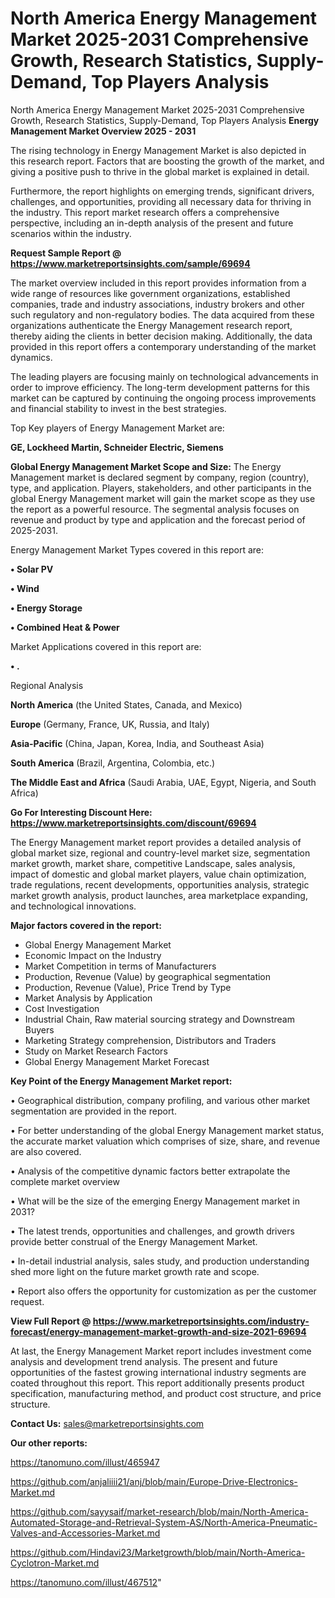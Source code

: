 # North America Energy Management Market 2025-2031 Comprehensive Growth, Research Statistics, Supply-Demand,  Top Players Analysis
North America Energy Management Market 2025-2031 Comprehensive Growth, Research Statistics, Supply-Demand,  Top Players Analysis
<Strong> Energy Management Market Overview 2025 - 2031</strong>

The rising technology in Energy Management Market is also depicted in this research report. Factors that are boosting the growth of the market, and giving a positive push to thrive in the global market is explained in detail.

Furthermore, the report highlights on emerging trends, significant drivers, challenges, and opportunities, providing all necessary data for thriving in the industry. This report market research offers a comprehensive perspective, including an in-depth analysis of the present and future scenarios within the industry.

<strong>Request Sample Report @ <a href=https://www.marketreportsinsights.com/sample/69694>https://www.marketreportsinsights.com/sample/69694</a></strong>

The market overview included in this report provides information from a wide range of resources like government organizations, established companies, trade and industry associations, industry brokers and other such regulatory and non-regulatory bodies. The data acquired from these organizations authenticate the Energy Management research report, thereby aiding the clients in better decision making. Additionally, the data provided in this report offers a contemporary understanding of the market dynamics.

The leading players are focusing mainly on technological advancements in order to improve efficiency. The long-term development patterns for this market can be captured by continuing the ongoing process improvements and financial stability to invest in the best strategies.

Top Key players of Energy Management Market are:

<strong>GE, Lockheed Martin, Schneider Electric, Siemens</strong>

<strong><b>Global Energy Management Market Scope and Size:</b></strong>
The Energy Management market is declared segment by company, region (country), type, and application. Players, stakeholders, and other participants in the global Energy Management market will gain the market scope as they use the report as a powerful resource. The segmental analysis focuses on revenue and product by type and application and the forecast period of 2025-2031.

Energy Management Market Types covered in this report are:

<strong>• Solar PV

• Wind

• Energy Storage

• Combined Heat & Power</strong>

Market Applications covered in this report are:

<strong>• .</strong> 

Regional Analysis

<strong>North America</strong> (the United States, Canada, and Mexico)

<strong>Europe</strong> (Germany, France, UK, Russia, and Italy)

<strong>Asia-Pacific</strong> (China, Japan, Korea, India, and Southeast Asia)

<strong>South America</strong> (Brazil, Argentina, Colombia, etc.)

<strong>The Middle East and Africa</strong> (Saudi Arabia, UAE, Egypt, Nigeria, and South Africa)

<strong>Go For Interesting Discount Here: <a href=https://www.marketreportsinsights.com/discount/69694>https://www.marketreportsinsights.com/discount/69694</a></strong>

The Energy Management market report provides a detailed analysis of global market size, regional and country-level market size, segmentation market growth, market share, competitive Landscape, sales analysis, impact of domestic and global market players, value chain optimization, trade regulations, recent developments, opportunities analysis, strategic market growth analysis, product launches, area marketplace expanding, and technological innovations.

<strong><b>Major factors covered in the report:</b></strong>
<ul>
  <li>Global Energy Management Market </li>
  <li>Economic Impact on the Industry</li>
  <li>Market Competition in terms of Manufacturers</li>
  <li>Production, Revenue (Value) by geographical segmentation</li>
  <li>Production, Revenue (Value), Price Trend by Type</li>
  <li>Market Analysis by Application</li>
  <li>Cost Investigation</li>
  <li>Industrial Chain, Raw material sourcing strategy and Downstream Buyers</li>
  <li>Marketing Strategy comprehension, Distributors and Traders</li>
  <li>Study on Market Research Factors</li>
  <li>Global Energy Management Market Forecast</li>
</ul>

<strong><b>Key Point of the Energy Management Market report:</b></strong>

• Geographical distribution, company profiling, and various other market segmentation are provided in the report.

• For better understanding of the global Energy Management market status, the accurate market valuation which comprises of size, share, and revenue are also covered.

• Analysis of the competitive dynamic factors better extrapolate the complete market overview

• What will be the size of the emerging Energy Management market in 2031?

• The latest trends, opportunities and challenges, and growth drivers provide better construal of the Energy Management Market.

• In-detail industrial analysis, sales study, and production understanding shed more light on the future market growth rate and scope.

• Report also offers the opportunity for customization as per the customer request.

<strong><b>View Full Report @ <a href=https://www.marketreportsinsights.com/industry-forecast/energy-management-market-growth-and-size-2021-69694>https://www.marketreportsinsights.com/industry-forecast/energy-management-market-growth-and-size-2021-69694</a></b></strong>


At last, the Energy Management Market report includes investment come analysis and development trend analysis. The present and future opportunities of the fastest growing international industry segments are coated throughout this report. This report additionally presents product specification, manufacturing method, and product cost structure, and price structure.

<strong>Contact Us:</strong>
sales@marketreportsinsights.com

<strong>Our other reports:</strong>

<a href=https://tanomuno.com/illust/465947>https://tanomuno.com/illust/465947</a>

<a href=https://github.com/anjaliiii21/anj/blob/main/Europe-Drive-Electronics-Market.md>https://github.com/anjaliiii21/anj/blob/main/Europe-Drive-Electronics-Market.md</a>

<a href=https://github.com/sayysaif/market-research/blob/main/North-America-Automated-Storage-and-Retrieval-System-AS/North-America-Pneumatic-Valves-and-Accessories-Market.md>https://github.com/sayysaif/market-research/blob/main/North-America-Automated-Storage-and-Retrieval-System-AS/North-America-Pneumatic-Valves-and-Accessories-Market.md</a>

<a href=https://github.com/Hindavi23/Marketgrowth/blob/main/North-America-Cyclotron-Market.md>https://github.com/Hindavi23/Marketgrowth/blob/main/North-America-Cyclotron-Market.md</a>

<a href=https://tanomuno.com/illust/467512>https://tanomuno.com/illust/467512</a>"
